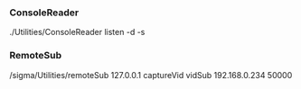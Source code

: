 
### ConsoleReader
./Utilities/ConsoleReader listen -d -s <INTERFACE>

### RemoteSub
/sigma/Utilities/remoteSub 127.0.0.1 captureVid vidSub 192.168.0.234 50000
